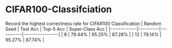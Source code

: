 # CIFAR100-Classifciation
Record the highest correctness rate for CIFAR100 Classification
| Random Seed | Test Acc | Top-5 Acc | Super-Class Acc |
|-------------|----------|-----------|-----------------|
| 8           | 79.44%   | 95.25%    | 87.28%          |
| 12          | 79.14%   | 95.27%    | 87.74%          |
